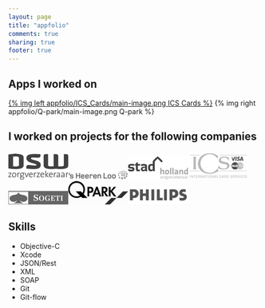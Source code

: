 ```yaml
---
layout: page
title: "appfolio"
comments: true
sharing: true
footer: true
---
```


Apps I worked on
-

[{% img left appfolio/ICS_Cards/main-image.png ICS Cards %}](/appfolio/ICS_Cards)
{% img right appfolio/Q-park/main-image.png Q-park %}

I worked on projects for the following companies
------------------------------------------------

<p><a href="http://www.dsw.nl"><img src="/images/jobs/dsw.png" alt="DSW" /></a><a href="http://www.sheerenloo.nl/"><img src="/images/jobs/sheerenloo.png" alt="'s Heerenloo" /></a><a href="http://www.stadholland.nl/"><img src="/images/jobs/stadholland.png" alt="Stad Holland" /></a><a href="http://www.icscards.nl"><img src="/images/jobs/ics.png" alt="International Card Services" /></a><a href="http://www.sogeti.nl"><img src="/images/jobs/sogeti.png" alt="Sogeti" /></a><a href="http://www.q-park.nl"><img src="/images/jobs/q-park.png" alt="Q-Park" /></a><a href="http://www.philips.com"><img src="/images/jobs/philips.png" alt="Philips" /></a></p>

Skills
------

* Objective-C
* Xcode
* JSON/Rest
* XML
* SOAP
* Git
* Git-flow
